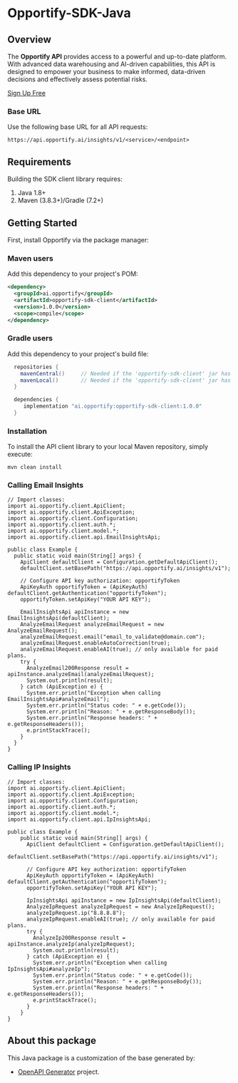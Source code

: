 # Opportify-SDK-Java

## Overview

The **Opportify API** provides access to a powerful and up-to-date platform. With advanced data warehousing and AI-driven capabilities, this API is designed to empower your business to make informed, data-driven decisions and effectively assess potential risks.

[Sign Up Free](https://www.opportify.ai)

### Base URL
Use the following base URL for all API requests:

```plaintext
https://api.opportify.ai/insights/v1/<service>/<endpoint>
```

## Requirements

Building the SDK client library requires:
1. Java 1.8+
2. Maven (3.8.3+)/Gradle (7.2+)

## Getting Started

First, install Opportify via the package manager:

### Maven users

Add this dependency to your project's POM:

```xml
<dependency>
  <groupId>ai.opportify</groupId>
  <artifactId>opportify-sdk-client</artifactId>
  <version>1.0.0</version>
  <scope>compile</scope>
</dependency>
```

### Gradle users

Add this dependency to your project's build file:

```groovy
  repositories {
    mavenCentral()     // Needed if the 'opportify-sdk-client' jar has been published to maven central.
    mavenLocal()       // Needed if the 'opportify-sdk-client' jar has been published to the local maven repo.
  }

  dependencies {
     implementation "ai.opportify:opportify-sdk-client:1.0.0"
  }
```

### Installation

To install the API client library to your local Maven repository, simply execute:

```shell
mvn clean install
```

### Calling Email Insights

```
// Import classes:
import ai.opportify.client.ApiClient;
import ai.opportify.client.ApiException;
import ai.opportify.client.Configuration;
import ai.opportify.client.auth.*;
import ai.opportify.client.model.*;
import ai.opportify.client.api.EmailInsightsApi;

public class Example {
  public static void main(String[] args) {
    ApiClient defaultClient = Configuration.getDefaultApiClient();
    defaultClient.setBasePath("https://api.opportify.ai/insights/v1");
    
    // Configure API key authorization: opportifyToken
    ApiKeyAuth opportifyToken = (ApiKeyAuth) defaultClient.getAuthentication("opportifyToken");
    opportifyToken.setApiKey("YOUR API KEY");

    EmailInsightsApi apiInstance = new EmailInsightsApi(defaultClient);
    AnalyzeEmailRequest analyzeEmailRequest = new AnalyzeEmailRequest();
    analyzeEmailRequest.email("email_to_validate@domain.com");
    analyzeEmailRequest.enableAutoCorrection(true);
    analyzeEmailRequest.enableAI(true); // only available for paid plans.
    try {
      AnalyzeEmail200Response result = apiInstance.analyzeEmail(analyzeEmailRequest);
      System.out.println(result);
    } catch (ApiException e) {
      System.err.println("Exception when calling EmailInsightsApi#analyzeEmail");
      System.err.println("Status code: " + e.getCode());
      System.err.println("Reason: " + e.getResponseBody());
      System.err.println("Response headers: " + e.getResponseHeaders());
      e.printStackTrace();
    }
  }
}
```

### Calling IP Insights

```
// Import classes:
import ai.opportify.client.ApiClient;
import ai.opportify.client.ApiException;
import ai.opportify.client.Configuration;
import ai.opportify.client.auth.*;
import ai.opportify.client.model.*;
import ai.opportify.client.api.IpInsightsApi;

public class Example {
    public static void main(String[] args) {
      ApiClient defaultClient = Configuration.getDefaultApiClient();
      defaultClient.setBasePath("https://api.opportify.ai/insights/v1");
      
      // Configure API key authorization: opportifyToken
      ApiKeyAuth opportifyToken = (ApiKeyAuth) defaultClient.getAuthentication("opportifyToken");
      opportifyToken.setApiKey("YOUR API KEY");

      IpInsightsApi apiInstance = new IpInsightsApi(defaultClient);
      AnalyzeIpRequest analyzeIpRequest = new AnalyzeIpRequest();
      analyzeIpRequest.ip("8.8.8.8"); 
      analyzeIpRequest.enableAI(true); // only available for paid plans.
      try {
        AnalyzeIp200Response result = apiInstance.analyzeIp(analyzeIpRequest);
        System.out.println(result);
      } catch (ApiException e) {
        System.err.println("Exception when calling IpInsightsApi#analyzeIp");
        System.err.println("Status code: " + e.getCode());
        System.err.println("Reason: " + e.getResponseBody());
        System.err.println("Response headers: " + e.getResponseHeaders());
        e.printStackTrace();
      }
    }
}

```

## About this package

This Java package is a customization of the base generated by:

- [OpenAPI Generator](https://openapi-generator.tech) project.

